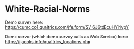 # White-Racial-Norms

Demo survey here: https://cumc.co1.qualtrics.com/jfe/form/SV_6J6tdEcuHYi4vpY

Demo server (which demo survey calls as Web Service) here: https://jjacobs.info/qualtrics_locations.php

